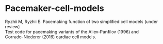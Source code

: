 # Pacemaker-cell-models
Ryzhii M, Ryzhii E. Pacemaking function of two simplified cell models (under review)<br>
Test code for pacemaking variants of the Aliev-Panfilov (1996) and Corrado-Niederer (2016) cardiac cell models.
